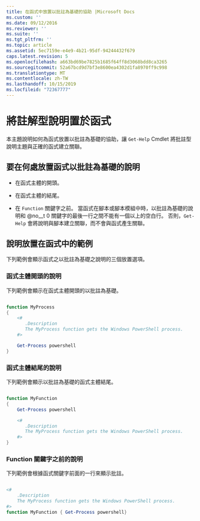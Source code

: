 ```yaml
---
title: 在函式中放置以批註為基礎的協助 |Microsoft Docs
ms.custom: ''
ms.date: 09/12/2016
ms.reviewer: ''
ms.suite: ''
ms.tgt_pltfrm: ''
ms.topic: article
ms.assetid: 5ec7159e-e4e9-4b21-95df-94244432f679
caps.latest.revision: 5
ms.openlocfilehash: a663bd69be7825b1685f64ff8d3068bdd8ca3265
ms.sourcegitcommit: 52a67bcd9d7bf3e8600ea4302d1fa8970ff9c998
ms.translationtype: MT
ms.contentlocale: zh-TW
ms.lasthandoff: 10/15/2019
ms.locfileid: "72367777"
---
```

# <a name="placing-comment-based-help-in-functions"></a>將註解型說明置於函式

本主題說明如何為函式放置以批註為基礎的協助，讓 `Get-Help` Cmdlet 將批註型說明主題與正確的函式建立關聯。

## <a name="where-to-place-comment-based-help-for-a-function"></a>要在何處放置函式以批註為基礎的說明

- 在函式主體的開頭。

- 在函式主體的結尾。

- 在 `Function` 關鍵字之前。 當函式在腳本或腳本模組中時，以批註為基礎的說明和 @no__t 0 關鍵字的最後一行之間不能有一個以上的空白行。 否則，`Get-Help` 會將說明與腳本建立關聯，而不會與函式產生關聯。

## <a name="examples-of-help-placement-in-a-function"></a>說明放置在函式中的範例

 下列範例會顯示函式之以批註為基礎之說明的三個放置選項。

### <a name="help-at-the-beginning-of-a-function-body"></a>函式主體開頭的說明

 下列範例會顯示在函式主體開頭的以批註為基礎。

```powershell

function MyProcess
{
    <#
       .Description
       The MyProcess function gets the Windows PowerShell process.
    #>

    Get-Process powershell
}

```

### <a name="help-at-the-end-of-a-function-body"></a>函式主體結尾的說明

 下列範例會顯示以批註為基礎的函式主體結尾。

```powershell

function MyFunction
{
    Get-Process powershell

    <#
       .Description
       The MyProcess function gets the Windows PowerShell process.
    #>
}

```

### <a name="help-before-the-function-keyword"></a>Function 關鍵字之前的說明

 下列範例會根據函式關鍵字前面的一行來顯示批註。

```powershell

<#
    .Description
    The MyProcess function gets the Windows PowerShell process.
#>
function MyFunction { Get-Process powershell}

```